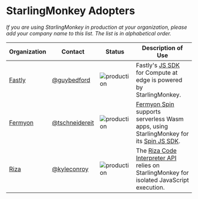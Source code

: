 # StarlingMonkey Adopters

_If you are using StarlingMonkey in production at your organization, please add your company name to
this list. The list is in alphabetical order._

| Organization                        | Contact                                            | Status                                                                  | Description of Use                                                                                                                                              |
| ----------------------------------- | -------------------------------------------------- | ----------------------------------------------------------------------- | --------------------------------------------------------------------------------------------------------------------------------------------------------------- |
| [Fastly](https://www.fastly.com)    | [@guybedford](https://github.com/guybedford)       | ![production](https://img.shields.io/badge/-production-blue?style=flat) | Fastly's [JS SDK](https://github.com/fastly/js-compute-runtime) for Compute at edge is powered by StarlingMonkey.                                               |
| [Fermyon](https://www.fermyon.com/) | [@tschneidereit](https://github.com/tschneidereit) | ![production](https://img.shields.io/badge/-production-blue?style=flat) | [Fermyon Spin](https://www.fermyon.com/spin) supports serverless Wasm apps, using StarlingMonkey for its [Spin JS SDK](https://github.com/fermyon/spin-js-sdk). |
| [Riza](https://riza.io/)            | [@kyleconroy](https://github.com/kyleconroy)       | ![production](https://img.shields.io/badge/-production-blue?style=flat) | The [Riza Code Interpreter API](https://docs.riza.io) relies on StarlingMonkey for isolated JavaScript execution.                                               |
